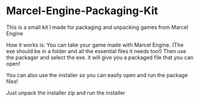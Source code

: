 # Marcel-Engine-Packaging-Kit
This is a small kit I made for packaging and unpacking games from Marcel Engine


How it works is:
You can take your game made with Marcel Engine. (The exe should be in a folder and all the essential files it needs too!)
Then use the packager and select the exe.
it will give you a packaged file that you can open!

You can also use the installer so you can easily open and run the package files!

Just unpack the installer zip and run the installer
